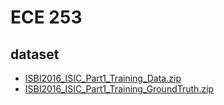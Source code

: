 # ECE 253

## dataset
- [ISBI2016_ISIC_Part1_Training_Data.zip](https://isic-challenge-data.s3.amazonaws.com/2016/ISBI2016_ISIC_Part1_Training_Data.zip)
- [ISBI2016_ISIC_Part1_Training_GroundTruth.zip](https://isic-challenge-data.s3.amazonaws.com/2016/ISBI2016_ISIC_Part1_Training_GroundTruth.zip)